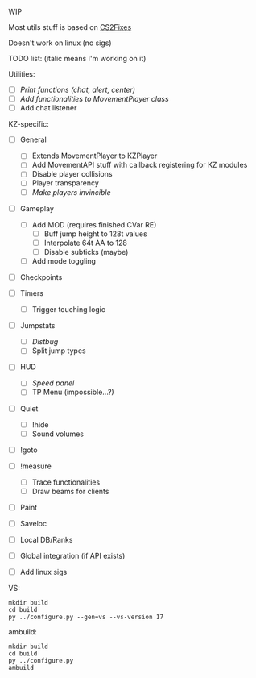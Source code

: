 WIP

Most utils stuff is based on [CS2Fixes](https://github.com/Source2ZE/CS2Fixes/)

Doesn't work on linux (no sigs)


TODO list: (italic means I'm working on it)

Utilities:
- [ ] *Print functions (chat, alert, center)*
- [ ] *Add functionalities to MovementPlayer class*
- [ ] Add chat listener

KZ-specific:
- [ ] General
	- [ ] Extends MovementPlayer to KZPlayer
	- [ ] Add MovementAPI stuff with callback registering for KZ modules
	- [ ] Disable player collisions
	- [ ] Player transparency
	- [ ] *Make players invincible*
- [ ] Gameplay
	- [ ] Add MOD (requires finished CVar RE)
		- [ ] Buff jump height to 128t values
		- [ ] Interpolate 64t AA to 128
		- [ ] Disable subticks (maybe)
	- [ ] Add mode toggling
- [ ] Checkpoints
- [ ] Timers
	- [ ] Trigger touching logic
- [ ] Jumpstats
	- [ ] *Distbug*
	- [ ] Split jump types
- [ ] HUD
	- [ ] *Speed panel*
	- [ ] TP Menu (impossible...?)
- [ ] Quiet
	- [ ] !hide
	- [ ] Sound volumes
- [ ] !goto
- [ ] !measure
	- [ ] Trace functionalities
	- [ ] Draw beams for clients
- [ ] Paint
- [ ] Saveloc
- [ ] Local DB/Ranks
- [ ] Global integration (if API exists)
- [ ] Add linux sigs


VS: 
```
mkdir build
cd build
py ../configure.py --gen=vs --vs-version 17
``` 

ambuild:
```
mkdir build
cd build
py ../configure.py
ambuild
``` 
